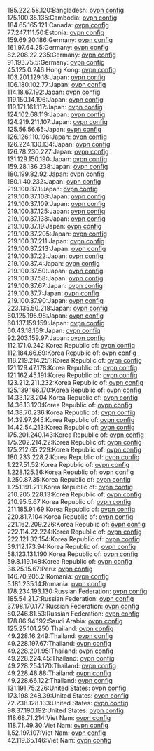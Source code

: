 185.222.58.120:Bangladesh: [ovpn config](vpn/185_222_58_120.ovpn)  
175.100.35.135:Cambodia: [ovpn config](vpn/175_100_35_135.ovpn)  
184.65.165.121:Canada: [ovpn config](vpn/184_65_165_121.ovpn)  
77.247.111.50:Estonia: [ovpn config](vpn/77_247_111_50.ovpn)  
159.69.20.186:Germany: [ovpn config](vpn/159_69_20_186.ovpn)  
161.97.64.25:Germany: [ovpn config](vpn/161_97_64_25.ovpn)  
82.208.22.235:Germany: [ovpn config](vpn/82_208_22_235.ovpn)  
91.193.75.5:Germany: [ovpn config](vpn/91_193_75_5.ovpn)  
45.125.0.246:Hong Kong: [ovpn config](vpn/45_125_0_246.ovpn)  
103.201.129.18:Japan: [ovpn config](vpn/103_201_129_18.ovpn)  
106.180.102.77:Japan: [ovpn config](vpn/106_180_102_77.ovpn)  
114.18.67.192:Japan: [ovpn config](vpn/114_18_67_192.ovpn)  
119.150.14.196:Japan: [ovpn config](vpn/119_150_14_196.ovpn)  
119.171.161.117:Japan: [ovpn config](vpn/119_171_161_117.ovpn)  
124.102.68.119:Japan: [ovpn config](vpn/124_102_68_119.ovpn)  
124.219.211.107:Japan: [ovpn config](vpn/124_219_211_107.ovpn)  
125.56.56.65:Japan: [ovpn config](vpn/125_56_56_65.ovpn)  
126.126.110.196:Japan: [ovpn config](vpn/126_126_110_196.ovpn)  
126.224.130.134:Japan: [ovpn config](vpn/126_224_130_134.ovpn)  
126.78.230.227:Japan: [ovpn config](vpn/126_78_230_227.ovpn)  
131.129.150.190:Japan: [ovpn config](vpn/131_129_150_190.ovpn)  
159.28.136.238:Japan: [ovpn config](vpn/159_28_136_238.ovpn)  
180.199.82.92:Japan: [ovpn config](vpn/180_199_82_92.ovpn)  
180.1.40.232:Japan: [ovpn config](vpn/180_1_40_232.ovpn)  
219.100.37.1:Japan: [ovpn config](vpn/219_100_37_1.ovpn)  
219.100.37.108:Japan: [ovpn config](vpn/219_100_37_108.ovpn)  
219.100.37.109:Japan: [ovpn config](vpn/219_100_37_109.ovpn)  
219.100.37.125:Japan: [ovpn config](vpn/219_100_37_125.ovpn)  
219.100.37.138:Japan: [ovpn config](vpn/219_100_37_138.ovpn)  
219.100.37.19:Japan: [ovpn config](vpn/219_100_37_19.ovpn)  
219.100.37.205:Japan: [ovpn config](vpn/219_100_37_205.ovpn)  
219.100.37.211:Japan: [ovpn config](vpn/219_100_37_211.ovpn)  
219.100.37.213:Japan: [ovpn config](vpn/219_100_37_213.ovpn)  
219.100.37.22:Japan: [ovpn config](vpn/219_100_37_22.ovpn)  
219.100.37.4:Japan: [ovpn config](vpn/219_100_37_4.ovpn)  
219.100.37.50:Japan: [ovpn config](vpn/219_100_37_50.ovpn)  
219.100.37.58:Japan: [ovpn config](vpn/219_100_37_58.ovpn)  
219.100.37.67:Japan: [ovpn config](vpn/219_100_37_67.ovpn)  
219.100.37.7:Japan: [ovpn config](vpn/219_100_37_7.ovpn)  
219.100.37.90:Japan: [ovpn config](vpn/219_100_37_90.ovpn)  
223.135.50.218:Japan: [ovpn config](vpn/223_135_50_218.ovpn)  
60.125.195.98:Japan: [ovpn config](vpn/60_125_195_98.ovpn)  
60.137.159.159:Japan: [ovpn config](vpn/60_137_159_159.ovpn)  
60.43.18.169:Japan: [ovpn config](vpn/60_43_18_169.ovpn)  
92.203.159.97:Japan: [ovpn config](vpn/92_203_159_97.ovpn)  
112.171.0.242:Korea Republic of: [ovpn config](vpn/112_171_0_242.ovpn)  
112.184.66.69:Korea Republic of: [ovpn config](vpn/112_184_66_69.ovpn)  
118.219.214.251:Korea Republic of: [ovpn config](vpn/118_219_214_251.ovpn)  
121.129.47.178:Korea Republic of: [ovpn config](vpn/121_129_47_178.ovpn)  
121.162.45.191:Korea Republic of: [ovpn config](vpn/121_162_45_191.ovpn)  
123.212.211.232:Korea Republic of: [ovpn config](vpn/123_212_211_232.ovpn)  
125.139.166.170:Korea Republic of: [ovpn config](vpn/125_139_166_170.ovpn)  
14.33.123.204:Korea Republic of: [ovpn config](vpn/14_33_123_204.ovpn)  
14.36.13.120:Korea Republic of: [ovpn config](vpn/14_36_13_120.ovpn)  
14.38.70.236:Korea Republic of: [ovpn config](vpn/14_38_70_236.ovpn)  
14.39.97.245:Korea Republic of: [ovpn config](vpn/14_39_97_245.ovpn)  
14.42.54.213:Korea Republic of: [ovpn config](vpn/14_42_54_213.ovpn)  
175.201.240.143:Korea Republic of: [ovpn config](vpn/175_201_240_143.ovpn)  
175.202.214.22:Korea Republic of: [ovpn config](vpn/175_202_214_22.ovpn)  
175.212.65.229:Korea Republic of: [ovpn config](vpn/175_212_65_229.ovpn)  
180.233.228.2:Korea Republic of: [ovpn config](vpn/180_233_228_2.ovpn)  
1.227.51.52:Korea Republic of: [ovpn config](vpn/1_227_51_52.ovpn)  
1.228.125.36:Korea Republic of: [ovpn config](vpn/1_228_125_36.ovpn)  
1.250.87.35:Korea Republic of: [ovpn config](vpn/1_250_87_35.ovpn)  
1.251.191.211:Korea Republic of: [ovpn config](vpn/1_251_191_211.ovpn)  
210.205.228.13:Korea Republic of: [ovpn config](vpn/210_205_228_13.ovpn)  
210.95.5.67:Korea Republic of: [ovpn config](vpn/210_95_5_67.ovpn)  
211.185.91.69:Korea Republic of: [ovpn config](vpn/211_185_91_69.ovpn)  
220.81.7.104:Korea Republic of: [ovpn config](vpn/220_81_7_104.ovpn)  
221.162.209.226:Korea Republic of: [ovpn config](vpn/221_162_209_226.ovpn)  
222.114.22.224:Korea Republic of: [ovpn config](vpn/222_114_22_224.ovpn)  
222.121.32.154:Korea Republic of: [ovpn config](vpn/222_121_32_154.ovpn)  
39.112.173.94:Korea Republic of: [ovpn config](vpn/39_112_173_94.ovpn)  
58.123.131.190:Korea Republic of: [ovpn config](vpn/58_123_131_190.ovpn)  
59.8.119.148:Korea Republic of: [ovpn config](vpn/59_8_119_148.ovpn)  
38.25.15.67:Peru: [ovpn config](vpn/38_25_15_67.ovpn)  
146.70.205.2:Romania: [ovpn config](vpn/146_70_205_2.ovpn)  
5.181.235.14:Romania: [ovpn config](vpn/5_181_235_14.ovpn)  
178.234.193.130:Russian Federation: [ovpn config](vpn/178_234_193_130.ovpn)  
185.54.21.7:Russian Federation: [ovpn config](vpn/185_54_21_7.ovpn)  
37.98.170.177:Russian Federation: [ovpn config](vpn/37_98_170_177.ovpn)  
80.246.81.53:Russian Federation: [ovpn config](vpn/80_246_81_53.ovpn)  
178.86.94.192:Saudi Arabia: [ovpn config](vpn/178_86_94_192.ovpn)  
125.25.101.250:Thailand: [ovpn config](vpn/125_25_101_250.ovpn)  
49.228.16.249:Thailand: [ovpn config](vpn/49_228_16_249.ovpn)  
49.228.197.67:Thailand: [ovpn config](vpn/49_228_197_67.ovpn)  
49.228.201.95:Thailand: [ovpn config](vpn/49_228_201_95.ovpn)  
49.228.224.45:Thailand: [ovpn config](vpn/49_228_224_45.ovpn)  
49.228.254.170:Thailand: [ovpn config](vpn/49_228_254_170.ovpn)  
49.228.48.88:Thailand: [ovpn config](vpn/49_228_48_88.ovpn)  
49.228.66.122:Thailand: [ovpn config](vpn/49_228_66_122.ovpn)  
131.191.75.226:United States: [ovpn config](vpn/131_191_75_226.ovpn)  
173.198.248.39:United States: [ovpn config](vpn/173_198_248_39.ovpn)  
72.238.128.133:United States: [ovpn config](vpn/72_238_128_133.ovpn)  
98.37.190.192:United States: [ovpn config](vpn/98_37_190_192.ovpn)  
118.68.71.214:Viet Nam: [ovpn config](vpn/118_68_71_214.ovpn)  
118.71.49.30:Viet Nam: [ovpn config](vpn/118_71_49_30.ovpn)  
1.52.197.107:Viet Nam: [ovpn config](vpn/1_52_197_107.ovpn)  
42.119.65.146:Viet Nam: [ovpn config](vpn/42_119_65_146.ovpn)  
